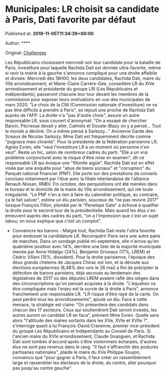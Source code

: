 
# Municipales: LR choisit sa candidate à Paris, Dati favorite par défaut

Published at: **2019-11-05T11:34:39+00:00**

Author: ****

Original: [Challenges](https://www.challenges.fr/politique/municipales-lr-choisit-sa-candidate-a-paris-dati-favorite-par-defaut_683216)

Les Républicains choisissent mercredi soir leur candidate pour la bataille de Paris, investiture pour laquelle Rachida Dati est donnée ultra-favorite, même si ravir la mairie à la gauche s'annonce compliqué pour une droite affaiblie et divisée.
Mercredi dès 18H00, les deux candidates, Rachida Dati, maire du VIIe arrondissement, et Marie-Claire Carrère-Gée, conseillère LR du XIVe arrondissement et présidente du groupe LRI (Les Républicains et indépendants), passeront chacune leur tour devant les membres de la commission pour exposer leurs motivations en vue des municipales de mars 2020.
"Le choix de la CNI (Commission nationale d'investiture) ne va pas être difficile à prendre à Paris", se réjouit une proche de Rachida Dati auprès de l'AFP. La droite n'a "pas d'autre choix", assure un autre responsable LR, sous couvert d'anonymat: "On a essayé de chercher Baroin, Pécresse devait y aller, Calmels et Douste-Blazy on y a pensé... Tout le monde a décliné. On a même pensé à Sarkozy..."
Ancienne Garde des Sceaux de Nicolas Sarkozy, Mme Dati est fréquemment décrite comme "pugnace mais clivante". Pour la présidente de la fédération parisienne LR, Agnès Evren, elle "veut l'investiture LR à un moment où personne n'en veut".
Reste un hic, selon de nombreux cadres du parti: "Elle a un vrai problème conjoncturel avec le risque d'être mise en examen", dit ce responsable LR qui évoque une "fillonite aigüe".
Rachida Dati est en effet visée par une enquête pour "abus de biens sociaux" et "corruption" du Parquet national financier (PNF). Elle porte sur des prestations de conseils conclues notamment par l'élue avec la filiale néerlandaise de l'alliance Renault-Nissan, RNBV. Fin octobre, des perquisitions ont été menées dans le bureau et le domicile de la maire du VIIe arrondissement, qui nie toute irrégularité.
"Le PNF n'en a rien à faire du calendrier politique, au contraire, ça le fait saliver", estime un élu parisien, soucieux de "ne pas revivre 2017" lorsque François Fillon, plombé par le "Penelope Gate" a échoué à qualifier la droite pour le second tour de la présidentielle.
Mais quand les élus s'en émeuvent auprès des cadres du parti, "on a l'impression que c'est un sujet tabou; on nous explique que c'est un complot".
- Convaincre les barons -
Malgré tout, Rachida Dati reste l'ultra favorite pour endosser la candidature LR. Reconquérir Paris sera une autre paire de manches. Dans un sondage publié mi-septembre, elle n'arrive qu'en quatrième position avec 14%, derrière une liste de la majorité municipale menée par Anne Hidalgo (24%), Benjamin Griveaux (17%, LREM) et Cédric Villani (15%, dissident).
Pour la droite parisienne, l'époque des deux grands chelems de Jacques Chirac est loin, et la déroute aux élections européennes (8,48% des voix le 26 mai) a fini de précipiter la défection de barons parisiens, déjà secoués au lendemain des législatives de 2017 où des députés LREM avaient raflé des sièges dans des circonscriptions qu'on pensait acquises à la droite.
"L'équation va être compliquée mais l'enjeu est la survie de la droite à Paris", annonce franchement une responsable LR.
"LR risque d'être rayé de la carte. On peut perdre tous les arrondissements", ajoute un élu.
Face à cette menace, la stratégie est claire: "On présentera des candidats dans chacun des 17 secteurs. Ceux qui soutiendront Dati seront investis, les autres auront un candidat LR en face", prévient Mme Evren.
Quelle sera alors "l'attitude des maires sortants dans les XVe, XVIe et XVIIe ?", s'interroge quant à lui François-David Cravenne, premier vice-président du groupe Les Républicains et Indépendants au Conseil de Paris.
Si l'ancien maire du XVIe arrondissement, Claude Goasguen, et Rachida Dati sont tombés d'accord après s'être violemment écharpés, d'autres élus ne sont pas revenus dans le rang.
"Il faut s'affranchir des postures partisanes nationales", plaide le maire du XVe Philippe Goujon, convaincu que "pour gagner à Paris, il faut créer un rassemblement large et rassembler les électeurs de la droite, du centre, aller pourquoi pas jusqu'au centre gauche".
